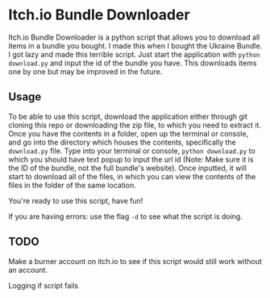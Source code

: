 # Itch.io Bundle Downloader

Itch.io Bundle Downloader is a python script that allows you to download all items in a bundle you bought. I made this when I bought the Ukraine Bundle. I got lazy and made this terrible script. Just start the application with `python download.py` and input the id of the bundle you have. This downloads items one by one but may be improved in the future.

## Usage

To be able to use this script, download the application either through git cloning this repo or downloading the zip file, to which you need to extract it. Once you have the contents in a folder, open up the terminal or console, and go into the directory which houses the contents, specifically the `download.py` file. Type into your terminal or console, `python download.py` to which you should have text popup to input the url id (Note: Make sure it is the ID of the bundle, not the full bundle's website). Once inputted, it will start to download all of the files, in which you can view the contents of the files in the folder of the same location.

You're ready to use this script, have fun!

If you are having errors: use the flag `-d` to see what the script is doing.

## TODO

Make a burner account on itch.io to see if this script would still work without an account.

Logging if script fails